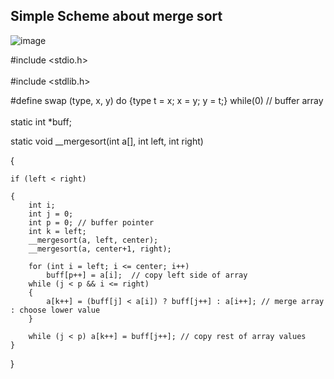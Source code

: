 ## Simple Scheme about merge sort
![image](https://github.com/user-attachments/assets/d187faed-2690-44b6-a595-71be78b17d12)

#include <stdio.h> </br> <br/>
#include <stdlib.h>

#define swap (type, x, y) do {type t = x; x = y; y = t;} while(0)
// buffer array </br> <br/>
static int *buff;

static void __mergesort(int a[], int left, int right)

{

    if (left < right)
    
    {
        int i;
        int j = 0;
        int p = 0; // buffer pointer
        int k = left; 
        __mergesort(a, left, center); 
        __mergesort(a, center+1, right);
        
        for (int i = left; i <= center; i++)
            buff[p++] = a[i];  // copy left side of array
        while (j < p && i <= right)
        {
            a[k++] = (buff[j] < a[i]) ? buff[j++] : a[i++]; // merge array : choose lower value
        }
        
        while (j < p) a[k++] = buff[j++]; // copy rest of array values
    }
}

